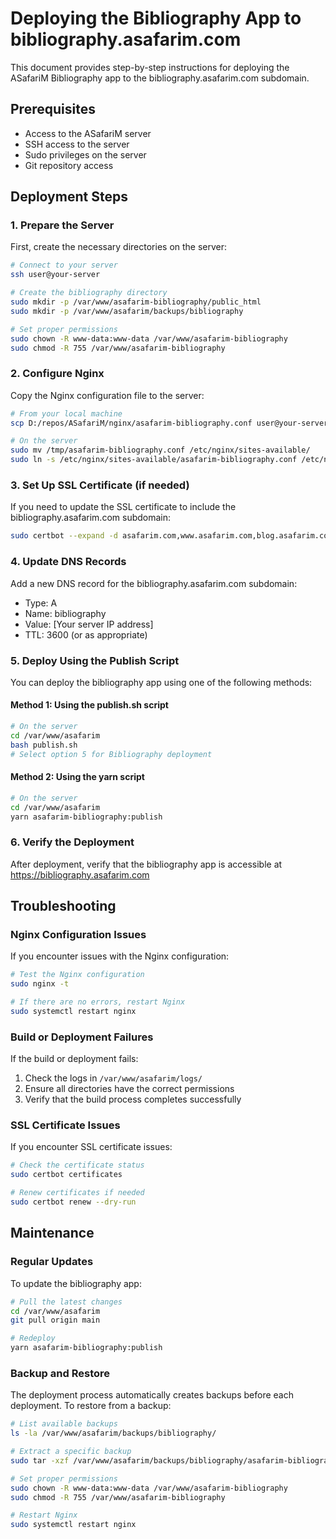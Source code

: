 # Deploying the Bibliography App to bibliography.asafarim.com

This document provides step-by-step instructions for deploying the ASafariM Bibliography app to the bibliography.asafarim.com subdomain.

## Prerequisites

- Access to the ASafariM server
- SSH access to the server
- Sudo privileges on the server
- Git repository access

## Deployment Steps

### 1. Prepare the Server

First, create the necessary directories on the server:

```bash
# Connect to your server
ssh user@your-server

# Create the bibliography directory
sudo mkdir -p /var/www/asafarim-bibliography/public_html
sudo mkdir -p /var/www/asafarim/backups/bibliography

# Set proper permissions
sudo chown -R www-data:www-data /var/www/asafarim-bibliography
sudo chmod -R 755 /var/www/asafarim-bibliography
```

### 2. Configure Nginx

Copy the Nginx configuration file to the server:

```bash
# From your local machine
scp D:/repos/ASafariM/nginx/asafarim-bibliography.conf user@your-server:/tmp/

# On the server
sudo mv /tmp/asafarim-bibliography.conf /etc/nginx/sites-available/
sudo ln -s /etc/nginx/sites-available/asafarim-bibliography.conf /etc/nginx/sites-enabled/
```

### 3. Set Up SSL Certificate (if needed)

If you need to update the SSL certificate to include the bibliography.asafarim.com subdomain:

```bash
sudo certbot --expand -d asafarim.com,www.asafarim.com,blog.asafarim.com,bibliography.asafarim.com
```

### 4. Update DNS Records

Add a new DNS record for the bibliography.asafarim.com subdomain:

- Type: A
- Name: bibliography
- Value: [Your server IP address]
- TTL: 3600 (or as appropriate)

### 5. Deploy Using the Publish Script

You can deploy the bibliography app using one of the following methods:

#### Method 1: Using the publish.sh script

```bash
# On the server
cd /var/www/asafarim
bash publish.sh
# Select option 5 for Bibliography deployment
```

#### Method 2: Using the yarn script

```bash
# On the server
cd /var/www/asafarim
yarn asafarim-bibliography:publish
```

### 6. Verify the Deployment

After deployment, verify that the bibliography app is accessible at https://bibliography.asafarim.com

## Troubleshooting

### Nginx Configuration Issues

If you encounter issues with the Nginx configuration:

```bash
# Test the Nginx configuration
sudo nginx -t

# If there are no errors, restart Nginx
sudo systemctl restart nginx
```

### Build or Deployment Failures

If the build or deployment fails:

1. Check the logs in `/var/www/asafarim/logs/`
2. Ensure all directories have the correct permissions
3. Verify that the build process completes successfully

### SSL Certificate Issues

If you encounter SSL certificate issues:

```bash
# Check the certificate status
sudo certbot certificates

# Renew certificates if needed
sudo certbot renew --dry-run
```

## Maintenance

### Regular Updates

To update the bibliography app:

```bash
# Pull the latest changes
cd /var/www/asafarim
git pull origin main

# Redeploy
yarn asafarim-bibliography:publish
```

### Backup and Restore

The deployment process automatically creates backups before each deployment. To restore from a backup:

```bash
# List available backups
ls -la /var/www/asafarim/backups/bibliography/

# Extract a specific backup
sudo tar -xzf /var/www/asafarim/backups/bibliography/asafarim-bibliography_backup_YYYYMMDD_HHMMSS.tar.gz -C /var/www/asafarim-bibliography/

# Set proper permissions
sudo chown -R www-data:www-data /var/www/asafarim-bibliography
sudo chmod -R 755 /var/www/asafarim-bibliography

# Restart Nginx
sudo systemctl restart nginx
